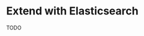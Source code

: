 # Extend with Elasticsearch

<!--
https://github.com/peterborodatyy/medusa-plugin-elasticsearch
-->

TODO
